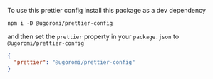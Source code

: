 To use this prettier config install this package as a dev dependency

```
npm i -D @ugoromi/prettier-config
```

and then set the `prettier` property in your `package.json` to `@ugoromi/prettier-config`

```json
{
  "prettier": "@ugoromi/prettier-config"
}
```
